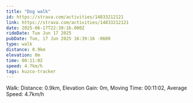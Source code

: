 ```yaml
---
title: "Dog walk"
id: https://strava.com/activities/14833212121
link: https://strava.com/activities/14833212121
date: 2025-06-17T22:39:16.000Z
rideDate: Tue Jun 17 2025
pubDate: Tue, 17 Jun 2025 16:39:16 -0600
type: walk
distance: 0.9km
elevation: 0m
time: 00:11:02
speed: 4.7km/h
tags: kuzco-tracker
---
```

Walk: Distance: 0.9km, Elevation Gain: 0m, Moving Time: 00:11:02, Average Speed: 4.7km/h